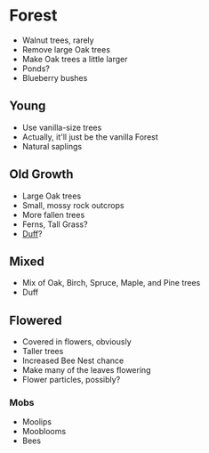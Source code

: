 # Forest
- Walnut trees, rarely
- Remove large Oak trees
- Make Oak trees a little larger
- Ponds?
- Blueberry bushes
## Young
- Use vanilla-size trees
- Actually, it'll just be the vanilla Forest
- Natural saplings
## Old Growth
- Large Oak trees
- Small, mossy rock outcrops
- More fallen trees
- Ferns, Tall Grass?
- [Duff](https://en.wikipedia.org/wiki/Forest_floor)?
## Mixed
- Mix of Oak, Birch, Spruce, Maple, and Pine trees
- Duff
## Flowered
- Covered in flowers, obviously
- Taller trees
- Increased Bee Nest chance
- Make many of the leaves flowering
- Flower particles, possibly?
### Mobs
- Moolips
- Mooblooms
- Bees
